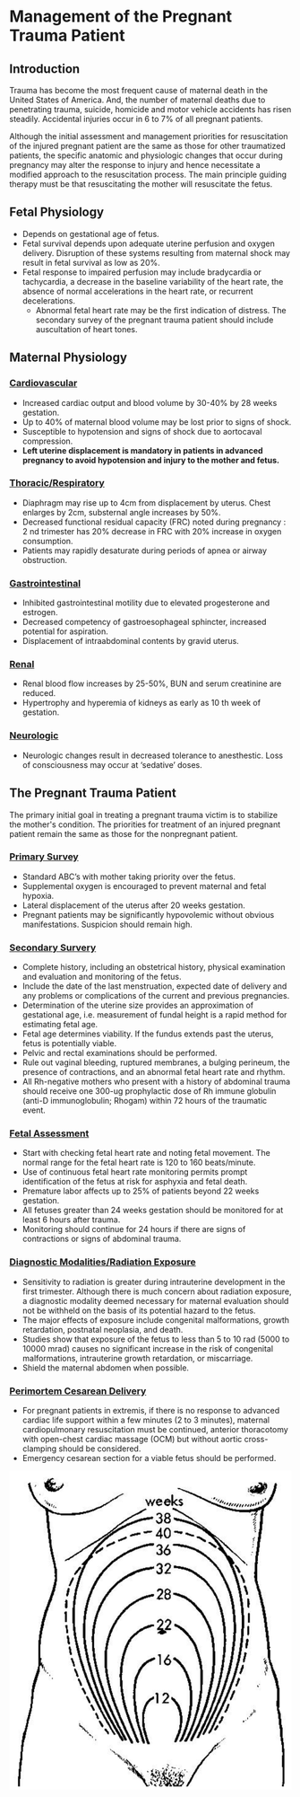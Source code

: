 # Management of the Pregnant Trauma Patient

## Introduction
Trauma has become the most frequent cause of maternal death in the United States of America. And, the number of maternal deaths due to penetrating trauma, suicide, homicide and motor vehicle accidents has risen steadily. Accidental injuries occur in 6 to 7% of all pregnant patients.

Although the initial assessment and management priorities for resuscitation of the injured pregnant patient are the same as those for other traumatized patients, the specific anatomic and physiologic changes that occur during pregnancy may alter the response to injury and hence necessitate a modified approach to the resuscitation process. The main principle guiding therapy must be that resuscitating the mother will resuscitate the fetus.

## Fetal Physiology
- Depends on gestational age of fetus.
- Fetal survival depends upon adequate uterine perfusion and oxygen delivery. Disruption of these systems resulting from maternal shock may result in fetal survival as low as 20%.
- Fetal response to impaired perfusion may include bradycardia or tachycardia, a decrease in the baseline variability of the heart rate, the absence of normal accelerations in the heart rate, or recurrent decelerations.
    - Abnormal fetal heart rate may be the first indication of distress. The secondary survey of the pregnant trauma patient should include auscultation of heart tones.

## Maternal Physiology

### <u>Cardiovascular</u>
- Increased cardiac output and blood volume by 30-40% by 28 weeks gestation.
- Up to 40% of maternal blood volume may be lost prior to signs of shock.
- Susceptible to hypotension and signs of shock due to aortocaval compression.
- **Left uterine displacement is mandatory in patients in advanced pregnancy to avoid hypotension and injury to the mother and fetus.**

### <u>Thoracic/Respiratory</u>
- Diaphragm may rise up to 4cm from displacement by uterus. Chest enlarges by 2cm, substernal angle increases by 50%.
- Decreased functional residual capacity (FRC) noted during pregnancy : 2 nd trimester has 20% decrease in FRC with 20% increase in oxygen consumption.
- Patients may rapidly desaturate during periods of apnea or airway obstruction.

### <u>Gastrointestinal</u>
- Inhibited gastrointestinal motility due to elevated progesterone and estrogen.
- Decreased competency of gastroesophageal sphincter, increased potential for aspiration.
- Displacement of intraabdominal contents by gravid uterus.

### <u>Renal</u>
- Renal blood flow increases by 25-50%, BUN and serum creatinine are reduced.
- Hypertrophy and hyperemia of kidneys as early as 10 th week of gestation.

### <u>Neurologic</u>
- Neurologic changes result in decreased tolerance to anesthestic. Loss of consciousness may occur at ‘sedative’ doses.

## The Pregnant Trauma Patient
The primary initial goal in treating a pregnant trauma victim is to stabilize the mother&#39;s condition. The priorities for treatment of an injured pregnant patient remain the same as those for the nonpregnant patient.

### <u>Primary Survey</u>
- Standard ABC’s with mother taking priority over the fetus.
- Supplemental oxygen is encouraged to prevent maternal and fetal hypoxia.
- Lateral displacement of the uterus after 20 weeks gestation.
- Pregnant patients may be significantly hypovolemic without obvious manifestations. Suspicion should remain high.

### <u>Secondary Survery</u>
- Complete history, including an obstetrical history, physical examination and evaluation and monitoring of the fetus.
- Include the date of the last menstruation, expected date of delivery and any problems or complications of the current and previous pregnancies.
- Determination of the uterine size provides an approximation of gestational age, i.e. measurement of fundal height is a rapid method for estimating fetal age.
- Fetal age determines viability. If the fundus extends past the uterus, fetus is potentially viable.
- Pelvic and rectal examinations should be performed.
- Rule out vaginal bleeding, ruptured membranes, a bulging perineum, the presence of contractions, and an abnormal fetal heart rate and rhythm.
- All Rh-negative mothers who present with a history of abdominal trauma should receive one 300-ug prophylactic dose of Rh immune globulin (anti-D immunoglobulin; Rhogam) within 72 hours of the traumatic event.

### <u>Fetal Assessment</u>
- Start with checking fetal heart rate and noting fetal movement. The normal range for the fetal heart rate is 120 to 160 beats/minute.
- Use of continuous fetal heart rate monitoring permits prompt identification of the fetus at risk for asphyxia and fetal death.
- Premature labor affects up to 25% of patients beyond 22 weeks gestation.
- All fetuses greater than 24 weeks gestation should be monitored for at least 6 hours after trauma.
- Monitoring should continue for 24 hours if there are signs of contractions or signs of abdominal trauma.

### <u>Diagnostic Modalities/Radiation Exposure</u>
- Sensitivity to radiation is greater during intrauterine development in the first trimester. Although there is much concern about radiation exposure, a diagnostic modality deemed necessary for maternal evaluation should not be withheld on the basis of its potential hazard to the fetus.
- The major effects of exposure include congenital malformations, growth retardation, postnatal neoplasia, and death.
- Studies show that exposure of the fetus to less than 5 to 10 rad (5000 to 10000 mrad) causes no significant increase in the risk of congenital malformations, intrauterine growth retardation, or miscarriage.
- Shield the maternal abdomen when possible.

### <u>Perimortem Cesarean Delivery</u>
- For pregnant patients in extremis, if there is no response to advanced cardiac life support within a few minutes (2 to 3 minutes), maternal cardiopulmonary resuscitation must be continued, anterior thoracotomy with open-chest cardiac massage (OCM) but without aortic cross-clamping should be considered.
- Emergency cesarean section for a viable fetus should be performed.

![](pregnant-trauma.png)


